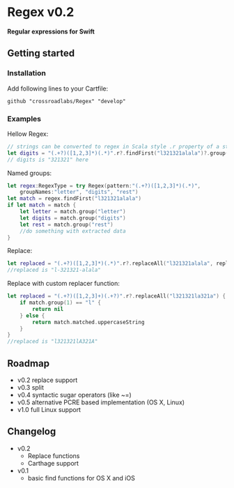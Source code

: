 # Regex v0.2

**Regular expressions for Swift**

## Getting started

### Installation

Add following lines to your Cartfile:  

	github "crossroadlabs/Regex" "develop"

### Examples

Hellow Regex:

```swift
// strings can be converted to regex in Scala style .r property of a string
let digits = "(.+?)([1,2,3]*)(.*)".r?.findFirst("l321321alala")?.group(2)
// digits is "321321" here
```

Named groups:

```swift
let regex:RegexType = try Regex(pattern:"(.+?)([1,2,3]*)(.*)",
	groupNames:"letter", "digits", "rest")
let match = regex.findFirst("l321321alala")
if let match = match {
	let letter = match.group("letter")
	let digits = match.group("digits")
	let rest = match.group("rest")
	//do something with extracted data
}
```

Replace:

```swift
let replaced = "(.+?)([1,2,3]*)(.*)".r?.replaceAll("l321321alala", replacement: "$1-$2-$3")
//replaced is "l-321321-alala"
```

Replace with custom replacer function:

```swift
let replaced = "(.+?)([1,2,3]+)(.+?)".r?.replaceAll("l321321la321a") { match in
	if match.group(1) == "l" {
		return nil
	} else {
		return match.matched.uppercaseString
	}
}
//replaced is "l321321lA321A"
```

## Roadmap

* v0.2 replace support
* v0.3 split
* v0.4 syntactic sugar operators (like ~=)
* v0.5 alternative PCRE based implementation (OS X, Linux)
* v1.0 full Linux support

## Changelog

* v0.2
	* Replace functions
	* Carthage support
* v0.1
	* basic find functions for OS X and iOS
